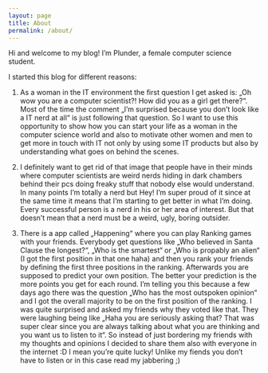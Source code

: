 ```yaml
---
layout: page
title: About
permalink: /about/
---
```


Hi and welcome to my blog! 
I’m Plunder, a female computer science student.

I started this blog for different reasons:

1. As a woman in the IT environment the first question I get asked is: „Oh wow you are a computer scientist?! How did you as a girl get there?“. Most of the time the comment „I’m surprised because you don’t look like a IT nerd at all“ is just following that question.
So I want to use this opportunity to show how you can start your life as a woman in the computer science world and also to motivate other women and men to get more in touch with IT not only by using some IT products but also by understanding what goes on behind the scenes.

2. I definitely want to get rid of that image that people have in their minds where computer scientists are weird nerds hiding in dark chambers behind their pcs doing freaky stuff that nobody else would understand. In many points I’m totally a nerd but Hey! I’m super proud of it since at the same time it means that I’m starting to get better in what I’m doing. Every successful person is a nerd in his or her area of interest. But that doesn’t mean that a nerd must be a weird, ugly, boring outsider.

3. There is a app called „Happening“ where you can play Ranking games with your friends. Everybody get questions like „Who believed in Santa Clause the longest?“,  „Who is the smartest“ or „Who is propably an alien“ (I got the first position in that one haha) and then you rank your friends by defining the first three positions in the ranking. Afterwards you are supposed to predict your own position. The better your prediction is the more points you get for each round. I’m telling you this because a few days ago there was the question „Who has the most outspoken opinion“ and I got the overall majority to be on the first position of the ranking. I was quite surprised and asked my friends why they voted like that. They were laughing being like „Haha you are seriously asking that? That was super clear since you are always talking about what you are thinking and you want us to listen to it“. So instead of just bordering my friends with my thoughts and opinions I decided to share them also with everyone in the internet :D I mean you’re quite lucky! Unlike my fiends you don’t have to listen or in this case read my jabbering ;)

